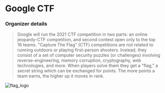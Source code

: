 # Google CTF

### Organizer details
> Google will run the 2021 CTF competition in two parts: an online jeopardy-CTF competition, and second contest open only to the top 16 teams. "Capture The Flag" (CTF) competitions are not related to running outdoors or playing first-person shooters. Instead, they consist of a set of computer security puzzles (or challenges) involving reverse-engineering, memory corruption, cryptography, web technologies, and more. When players solve them they get a "flag," a secret string which can be exchanged for points. The more points a team earns, the higher up it moves in rank. 

![flag_logo](https://github.com/curvtd/write-ups/blob/master/2021/Google-CTF/flag_logo.gif)
